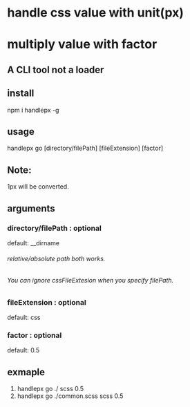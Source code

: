 # handle css value with unit(px) 
# multiply value with factor 

## A CLI tool not a loader

## install
npm i handlepx -g

## usage          
handlepx go [directory/filePath] [fileExtension] [factor]

## Note:
1px will be converted.

## arguments
### directory/filePath : optional
default: __dirname
###### relative/absolute path both works.
###### You can ignore cssFileExtesion when you specify filePath.

### fileExtension : optional
default: css

### factor : optional
default: 0.5

## exmaple
1. handlepx go ./ scss 0.5
2. handlepx go ./common.scss scss 0.5


 